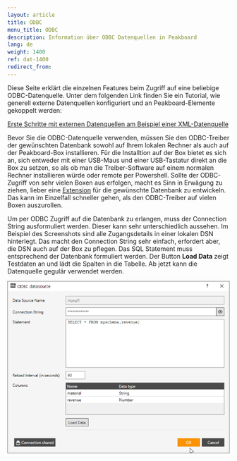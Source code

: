 ```yaml
---
layout: article
title: ODBC
menu_title: ODBC
description: Information über ODBC Datenquellen in Peakboard
lang: de
weight: 1400
ref: dat-1400
redirect_from:
---
```


Diese Seite erklärt die einzelnen Features beim Zugriff auf eine beliebige ODBC-Datenquelle. 
Unter dem folgenden Link finden Sie ein Tutorial, wie generell externe Datenquellen konfiguriert und an Peakboard-Elemente gekoppelt werden:

[Erste Schritte mit externen Datenquellen am Beispiel einer XML-Datenquelle](/tutorials/03-de-xml-daten.html)

Bevor Sie die ODBC-Datenquelle verwenden, müssen Sie den ODBC-Treiber der gewünschten Datenbank sowohl auf Ihrem lokalen Rechner als auch auf der Peakboard-Box installieren. 
Für die Installtion auf der Box bietet es sich an, sich entweder mit einer USB-Maus und einer USB-Tastatur direkt an die Box zu setzen, so als ob man die Treiber-Software auf einem normalen Rechner installieren würde oder remote per Powershell.
Sollte der ODBC-Zugriff von sehr vielen Boxen aus erfolgen, macht es Sinn in Erwägung zu ziehen, lieber eine [Extension](https://help.peakboard.com/data_sources/Extension/de-Extension.html) für die gewünschte Datenbank zu entwickeln. 
Das kann im Einzelfall schneller gehen, als den ODBC-Treiber auf vielen Boxen auszurollen.

Um per ODBC Zugriff auf die Datenbank zu erlangen, muss der Connection String ausformuliert werden.
Dieser kann sehr unterschiedlich aussehen. 
Im Beispiel des Screenshots sind alle Zugangsdetails in einer lokalen DSN hinterlegt. 
Das macht den Connection String sehr einfach, erfordert aber, die DSN auch auf der Box zu pflegen.
Das SQL Statement muss entsprechend der Datenbank formuliert werden. 
Der Button **Load Data** zeigt Testdaten an und lädt die Spalten in die Tabelle. 
Ab jetzt kann die Datenquelle gegulär verwendet werden.

![odbc.png](/assets/images/data-sources/odbc/odbc.png)